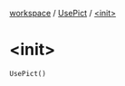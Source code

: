 [workspace](../index.md) / [UsePict](index.md) / [&lt;init&gt;](./-init-.md)

# &lt;init&gt;

`UsePict()`